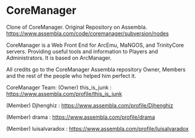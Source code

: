CoreManager
===========

Clone of CoreManager.
Original Repository on Assembla.
https://www.assembla.com/code/coremanager/subversion/nodes

CoreManager is a Web Front End for ArcEmu, MaNGOS, and TrinityCore servers.
Providing useful tools and information to Players and Administrators. It is based on ArcManager.

All credits go to the CoreManager Assembla repository Owner, Members and the rest of the people who helped him perfect it.

CoreManager Team:
(Owner)  this_is_junk  : https://www.assembla.com/profile/this_is_junk

(Member) Djhenghiz     : https://www.assembla.com/profile/Djhenghiz

(Member) drama         : https://www.assembla.com/profile/drama

(Member) luisalvaradox : https://www.assembla.com/profile/luisalvaradox